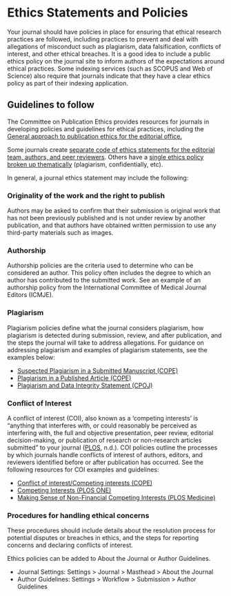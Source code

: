 # Ethics Statements and Policies

Your journal should have policies in place for ensuring that ethical research practices are followed, including practices to prevent and deal with allegations of misconduct such as plagiarism, data falsification, conflicts of interest, and other ethical breaches. It is a good idea to include a public ethics policy on the journal site to inform authors of the expectations around ethical practices. Some indexing services (such as SCOPUS and Web of Science) also require that journals indicate that they have a clear ethics policy as part of their indexing application.

## Guidelines to follow

The Committee on Publication Ethics provides resources for journals in developing policies and guidelines for ethical practices, including the [General approach to publication ethics for the editorial office.](https://publicationethics.org/resources/flowcharts/general-approach-publication-ethics-editorial-office)

Some journals create [separate code of ethics statements for the editorial team, authors, and peer reviewers](https://journal.lib.uoguelph.ca/index.php/perj/about#ethicseditorial). Others have a [single ethics policy broken up thematically](https://journals.plos.org/plosone/s/ethical-publishing-practice) (plagiarism, confidentially, etc).

In general, a journal ethics statement may include the following:

### Originality of the work and the right to publish

Authors may be asked to confirm that their submission is original work that has not been previously published and is not under review by another publication, and that authors have obtained written permission to use any third-party materials such as images.

### Authorship

Authorship policies are the criteria used to determine who can be considered an author. This policy often includes the degree to which an author has contributed to the submitted work. See an example of an authorship policy from the International Committee of Medical Journal Editors (ICMJE).

### Plagiarism

Plagiarism policies define what the journal considers plagiarism, how plagiarism is detected during submission, review, and after publication, and the steps the journal will take to address allegations. For guidance on addressing plagiarism and examples of plagiarism statements, see the examples below:
- [Suspected Plagiarism in a Submitted Manuscript (COPE)](https://doi.org/10.24318/cope.2019.2.1)
- [Plagiarism in a Published Article (COPE)](https://doi.org/10.24318/cope.2019.2.2)
- [Plagiarism and Data Integrity Statement (CPOJ)](https://jps.library.utoronto.ca/index.php/cpoj/Plagiarism)

### Conflict of Interest

A conflict of interest (COI), also known as a ‘competing interests’ is “anything that interferes with, or could reasonably be perceived as interfering with, the full and objective presentation, peer review, editorial decision-making, or publication of research or non-research articles submitted” to your journal ([PLOS](https://journals.plos.org/plosone/s/competing-interests), n.d.). COI policies outline the processes by which journals handle conflicts of interest of authors, editors, and reviewers identified before or after publication has occurred. See the following resources for COI examples and guidelines:

- [Conflict of interest/Competing interests (COPE)](https://publicationethics.org/competinginterests)
- [Competing Interests (PLOS ONE)](https://journals.plos.org/plosone/s/competing-interests)
- [Making Sense of Non-Financial Competing Interests (PLOS Medicine)](https://doi.org/10.1371/journal.pmed.0050199)

### Procedures for handling ethical concerns
These procedures should include details about the resolution process for potential disputes or breaches in ethics, and the steps for reporting concerns and declaring conflicts of interest.

Ethics policies can be added to About the Journal or Author Guidelines.
- Journal Settings: Settings > Journal > Masthead > About the Journal
- Author Guidelines: Settings > Workflow > Submission > Author Guidelines



